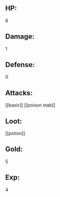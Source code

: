 ## HP:
6

## Damage:
1

## Defense:
0

## Attacks:
[[basic]]
[[poison stab]]

## Loot:
[[potion]]

## Gold:
5

## Exp:
4